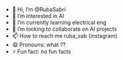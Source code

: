 - 👋 Hi, I’m @RubaSabri
- 👀 I’m interested in AI
- 🌱 I’m currently learning electrical eng
- 💞️ I’m looking to collaborate on AI projects 
- 📫 How to reach me ruba_sab (instagram)
- 😄 Pronouns: what ??
- ⚡ Fun fact: no fun facts 

<!---
RubaSabri/RubaSabri is a ✨ special ✨ repository because its `README.md` (this file) appears on your GitHub profile.
You can click the Preview link to take a look at your changes.
--->
